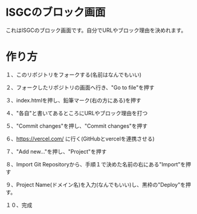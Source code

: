 # ISGCのブロック画面

これはISGCのブロック画面です。自分でURLやブロック理由を決めれます。

# 作り方

１、このリポジトリをフォークする(名前はなんでもいい)

２、フォークしたリポジトリの画面へ行き、"Go to file"を押す

３、index.htmlを押し、鉛筆マーク(右の方にある)を押す

４、"各自"と書いてあるところにURLやブロック理由を打つ

５、"Commit changes"を押し、"Commit changes"を押す

６、https://vercel.com/
に行く(GitHubとvercelを連携させる)

７、"Add new..."を押し、"Project"を押す

８、Import Git Repositoryから、手順１で決めた名前の右にある"Import"を押す

９、Project Name(ドメイン名)を入力(なんでもいい)し、黒枠の"Deploy"を押す。

１０、完成
